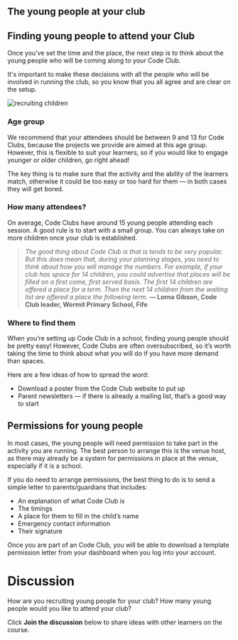 
## The young people at your club

## Finding young people to attend your Club

Once you’ve set the time and the place, the next step is to think about the young people who will be coming along to your Code Club.

It's important to make these decisions with all the people who will be involved in running the club, so you know that you all agree and are clear on the setup.

![recruiting children](https://s3-eu-west-1.amazonaws.com/rpf-futurelearn/CC+vol+training+/5-Children-We-Need-You.png)

### Age group
We recommend that your attendees should be between 9 and 13 for Code Clubs, because the projects we provide are aimed at this age group. However, this is flexible to suit your learners, so if you would like to engage younger or older children, go right ahead!

The key thing is to make sure that the activity and the ability of the learners match, otherwise it could be too easy or too hard for them — in both cases they will get bored.

### How many attendees?
On average, Code Clubs have around 15 young people attending each session. A good rule is to start with a small group. You can always take on more children once your club is established.

>*The good thing about Code Club is that is tends to be very popular. But this does mean that, during your planning stages, you need to think about how you will manage the numbers. For example, if your club has space for 14 children, you could advertise that places will be filled on a first come, first served basis. The first 14 children are offered a place for a term. Then the next 14 children from the waiting list are offered a place the following term.*
**— Lorna Gibson, Code Club leader, Wormit Primary School, Fife**

### Where to find them
When you’re setting up Code Club in a school, finding young people should be pretty easy! However, Code Clubs are often oversubscribed, so it’s worth taking the time to think about what you will do if you have more demand than spaces.

Here are a few ideas of how to spread the word:

+ Download a poster from the Code Club website to put up
+ Parent newsletters — if there is already a mailing list, that’s a good way to start

## Permissions for young people
In most cases, the young people will need permission to take part in the activity you are running.
The best person to arrange this is the venue host, as there may already be a system for permissions in place at the venue, especially if it is a school.

If you do need to arrange permissions, the best thing to do is to send a simple letter to parents/guardians that includes:

+ An explanation of what Code Club is
+ The timings
+ A place for them to fill in the child’s name
+ Emergency contact information
+ Their signature

Once you are part of an Code Club, you will be able to download a template permission letter from your dashboard when you log into your account.

# Discussion
How are you recruiting young people for your club? How many young people would you like to attend your club?

Click **Join the discussion** below to share ideas with other learners on the course.
